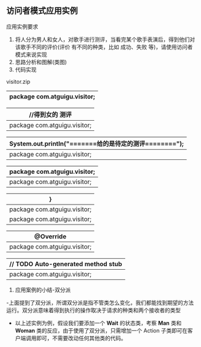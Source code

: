 ## 访问者模式应用实例

应用实例要求

1.  将人分为男人和女人，对歌手进行测评，当看完某个歌手表演后，得到他们对该歌手不同的评价(评价 有不同的种类，比如 成功、失败 等)，请使用访问者模式来说实现
2.  思路分析和图解(类图)
3.  代码实现

visitor.zip

| package com.atguigu.visitor; |
| --- |

| //得到女的 测评 |
| --- |
| package com.atguigu.visitor; |

| System.out.println(&quot;=======给的是待定的测评========&quot;); |
| --- |
| package com.atguigu.visitor; |

| package com.atguigu.visitor; |
| --- |
| package com.atguigu.visitor; |

| } |
| --- |
| package com.atguigu.visitor; |
| package com.atguigu.visitor; |

| @Override |
| --- |
| package com.atguigu.visitor; |

| // TODO Auto-generated method stub |
| --- |
| package com.atguigu.visitor; |

1.  应用案例的小结-双分派

-上面提到了双分派，所谓双分派是指不管类怎么变化，我们都能找到期望的方法运行。双分派意味着得到执行的操作取决于请求的种类和两个接收者的类型

- 以上述实例为例，假设我们要添加一个 **Wait** 的状态类，考察 **Man** 类和 **Woman** 类的反应，由于使用了双分派，只需增加一个 Action 子类即可在客户端调用即可，不需要改动任何其他类的代码。